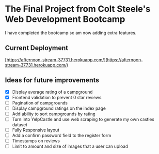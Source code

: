 # The Final Project from Colt Steele's Web Development Bootcamp
I have completed the bootcamp so am now adding extra features.

## Current Deployment

[https://afternoon-stream-37731.herokuapp.com/](https://afternoon-stream-37731.herokuapp.com/)

## Ideas for future improvements
- [x] Display average rating of a campground
- [x] Frontend validation to prevent 0 star reviews
- [ ] Pagination of campgrounds
- [ ] Display campground ratings on the index page
- [ ] Add ability to sort campgrounds by rating
- [ ] Turn into YelpCastle and use web scraping to generate my own castles dataset
- [ ] Fully Responsive layout
- [ ] Add a confirm password field to the register form
- [ ] Timestamps on reviews
- [ ] Limit to amount and size of images that a user can upload